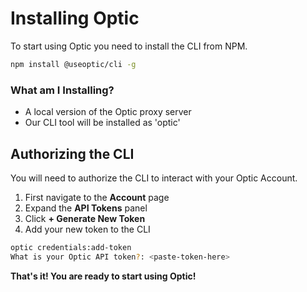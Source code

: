 # Installing Optic
To start using Optic you need to install the CLI from NPM.

```bash
npm install @useoptic/cli -g
``` 

### What am I Installing?
- A local version of the Optic proxy server 
- Our CLI tool will be installed as 'optic'

## Authorizing the CLI
You will need to authorize the CLI to interact with your Optic Account. 

1. First navigate to the **Account** page 
2. Expand the **API Tokens** panel
3. Click **+ Generate New Token**
4. Add your new token to the CLI
```bash
optic credentials:add-token
What is your Optic API token?: <paste-token-here>
``` 

**That's it! You are ready to start using Optic!**
